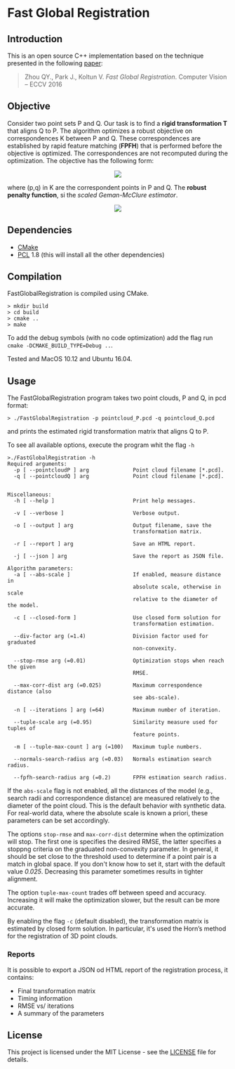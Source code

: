# Fast Global Registration

## Introduction

This is an open source C++ implementation based on the technique presented in the following [paper](https://doi.org/10.1007/978-3-319-46475-6_47):

> Zhou QY., Park J., Koltun V. *Fast Global Registration*. Computer Vision – ECCV 2016

## Objective
Consider two point sets P and Q. Our task is to find a **rigid transformation T** that aligns Q to P. The algorithm optimizes a robust objective on correspondences K between P and Q. These correspondences are established by rapid feature matching (**FPFH**) that is performed before the objective is optimized. The correspondences are not recomputed during the optimization. The objective has the following form:

<p align="center">
<img src="http://latex.codecogs.com/svg.latex?E%28%5Cbm%7BT%7D%29%3D%5Csum_%7B%28p%2Cq%29%5Cin%5Cmathcal%7BK%7D%7D%5Crho%28%7B%5Cnorm%7Bq-%5Cbm%7BT%7Dp%7D%7D%29">
</p>

where (p,q) in K are the correspondent points in P and Q. The **robust penalty function**, si the _scaled Geman-McClure estimator_.

<p align="center">
<img src="http://latex.codecogs.com/svg.latex?%5Crho%28x%29%3D%5Cfrac%7B%5Cmu%20x%5E2%7D%7B%5Cmu%2Bx%5E2%7D">
</p>

## Dependencies
* [CMake](https://cmake.org/)
* [PCL](http://pointclouds.org) 1.8 (this will install all the other dependencies)


## Compilation

FastGlobalRegistration is compiled using CMake. 

```
> mkdir build
> cd build
> cmake ..
> make
```

To add the debug symbols (with no code optimization) add the flag run `cmake -DCMAKE_BUILD_TYPE=Debug ..`.

Tested and MacOS 10.12 and Ubuntu 16.04.


## Usage

The FastGlobalRegistration program takes two point clouds, P and Q, in pcd format:

```
> ./FastGlobalRegistration -p pointcloud_P.pcd -q pointcloud_Q.pcd
```

and prints the estimated rigid transformation matrix that aligns Q to P.

To see all available options, execute the program whit the flag `-h` 

```
>./FastGlobalRegistration -h
Required arguments:
  -p [ --pointcloudP ] arg              Point cloud filename [*.pcd].
  -q [ --pointcloudQ ] arg              Point cloud filename [*.pcd].


Miscellaneous:
  -h [ --help ]                         Print help messages.
  
  -v [ --verbose ]                      Verbose output.
  
  -o [ --output ] arg                   Output filename, save the
                                        transformation matrix.
                                        
  -r [ --report ] arg                   Save an HTML report.
  
  -j [ --json ] arg                     Save the report as JSON file.

Algorithm parameters:
  -a [ --abs-scale ]                    If enabled, measure distance in
                                        absolute scale, otherwise in scale
                                        relative to the diameter of the model.

  -c [ --closed-form ]                  Use closed form solution for
                                        transformation estimation.

  --div-factor arg (=1.4)               Division factor used for graduated
                                        non-convexity.

  --stop-rmse arg (=0.01)               Optimization stops when reach the given
                                        RMSE.

  --max-corr-dist arg (=0.025)          Maximum correspondence distance (also
                                        see abs-scale).

  -n [ --iterations ] arg (=64)         Maximum number of iteration.

  --tuple-scale arg (=0.95)             Similarity measure used for tuples of
                                        feature points.

  -m [ --tuple-max-count ] arg (=100)   Maximum tuple numbers.

  --normals-search-radius arg (=0.03)   Normals estimation search radius.

  --fpfh-search-radius arg (=0.2)       FPFH estimation search radius.
```

If the `abs-scale` flag is not enabled, all the distances of the model (e.g., search radii and correspondence distance) are measured relatively to the diameter of the point cloud. This is the default behavior with synthetic data. For real-world data, where the absolute scale is known a priori, these parameters can be set accordingly.

The options `stop-rmse` and `max-corr-dist` determine when the optimization will stop. The first one is specifies the desired RMSE, the latter specifies a stoppng criteria on the graduated non-convexity parameter. In general, it should be set close to the threshold used to determine if a point pair is a match in global space. If you don't know how to set it, start with the default value _0.025_. Decreasing this parameter sometimes results in tighter alignment.

The option `tuple-max-count` trades off between speed and accuracy. Increasing it will make the optimization slower, but the result can be more accurate.

By enabling the flag `-c` (default disabled), the transformation matrix is estimated by closed form solution. In particular, it's used the Horn’s method for the registration of 3D point clouds.

### Reports
It is possible to export a JSON od HTML report of the registration process, it contains:

* Final transformation matrix
* Timing information
* RMSE vs/ iterations
* A summary of the parameters

## License

This project is licensed under the MIT License - see the [LICENSE](LICENSE.md) file for details.

